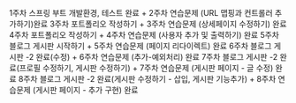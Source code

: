 1주차 스프링 부트 개발환경, 테스트 완료 + 2주차 연습문제 (URL 맵핑과 컨트롤러 추가하기)완료
3주차 포트폴리오 작성하기 + 3주차 연습문제 (상세페이지 수정하기) 완료
4주차 포트폴리오 작성하기 + 4주차 연습문제 (사용자 추가 및 출력하기) 완료
5주차 블로그 게시판 시작하기 + 5주차 연습문제 (페이지 리다이렉트) 완료
6주차 블로그 게시판 -2 완료(수정) + 6주차 연습문제 (추가-예외처리) 완료
7주차 블로그 게시판 -2 완료(프로필 수정하기, 게시판 수정하기) + 7주차 연습문제 (게시판 페이지 - 글 수정) 완료
8주차 블로그 게시판 -2 완료(게시판 수정하기 - 삽입, 게시판 기능추가) + 8주차 연습문제 (게시판 페이지 - 추가 구현) 완료